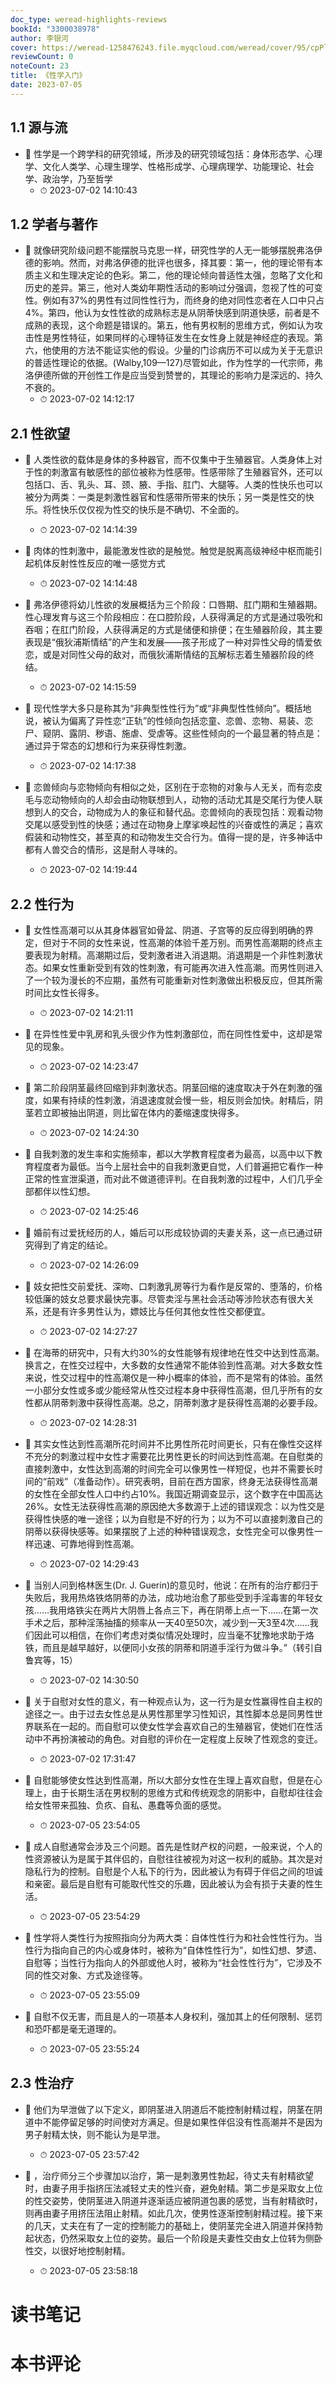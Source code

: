 ```yaml
---
doc_type: weread-highlights-reviews
bookId: "3300038978"
author: 李银河
cover: https://weread-1258476243.file.myqcloud.com/weread/cover/95/cpPlatform_8tuHnfS1eMjqfv5X3vTNaQ/t7_cpPlatform_8tuHnfS1eMjqfv5X3vTNaQ.jpg
reviewCount: 0
noteCount: 23
title: 《性学入门》
date: 2023-07-05
---
```



## 1.1 源与流


- 📌 性学是一个跨学科的研究领域，所涉及的研究领域包括：身体形态学、心理学、文化人类学、心理生理学、性格形成学、心理病理学、功能理论、社会学、政治学，乃至哲学 
    - ⏱ 2023-07-02 14:10:43 
## 1.2 学者与著作


- 📌 就像研究阶级问题不能摆脱马克思一样，研究性学的人无一能够摆脱弗洛伊德的影响。然而，对弗洛伊德的批评也很多，择其要：第一，他的理论带有本质主义和生理决定论的色彩。第二，他的理论倾向普适性太强，忽略了文化和历史的差异。第三，他对人类幼年期性活动的影响过分强调，忽视了性的可变性。例如有37%的男性有过同性性行为，而终身的绝对同性恋者在人口中只占4%。第四，他认为女性性欲的成熟标志是从阴蒂快感到阴道快感，前者是不成熟的表现，这个命题是错误的。第五，他有男权制的思维方式，例如认为攻击性是男性特征，如果同样的心理特征发生在女性身上就是神经症的表现。第六，他使用的方法不能证实他的假设。少量的门诊病历不可以成为关于无意识的普适性理论的依据。(Walby,109—127)尽管如此，作为性学的一代宗师，弗洛伊德所做的开创性工作是应当受到赞誉的，其理论的影响力是深远的、持久不衰的。 
    - ⏱ 2023-07-02 14:12:17 
## 2.1 性欲望


- 📌 人类性欲的载体是身体的多种器官，而不仅集中于生殖器官。人类身体上对于性的刺激富有敏感性的部位被称为性感带。性感带除了生殖器官外，还可以包括口、舌、乳头、耳、颈、腋、手指、肛门、大腿等。人类的性快乐也可以被分为两类：一类是刺激性器官和性感带所带来的快乐；另一类是性交的快乐。将性快乐仅仅视为性交的快乐是不确切、不全面的。 
    - ⏱ 2023-07-02 14:14:39 

- 📌 肉体的性刺激中，最能激发性欲的是触觉。触觉是脱离高级神经中枢而能引起机体反射性性反应的唯一感觉方式 
    - ⏱ 2023-07-02 14:14:48 

- 📌 弗洛伊德将幼儿性欲的发展概括为三个阶段：口唇期、肛门期和生殖器期。性心理发育与这三个阶段相应：在口腔阶段，人获得满足的方式是通过吸吮和吞咽；在肛门阶段，人获得满足的方式是储便和排便；在生殖器阶段，其主要表现是“俄狄浦斯情结”的产生和发展——孩子形成了一种对异性父母的情爱依恋，或是对同性父母的敌对，而俄狄浦斯情结的瓦解标志着生殖器阶段的终结。 
    - ⏱ 2023-07-02 14:15:59 

- 📌 现代性学大多只是称其为“非典型性性行为”或“非典型性性倾向”。概括地说，被认为偏离了异性恋“正轨”的性倾向包括恋童、恋兽、恋物、易装、恋尸、窥阴、露阴、秽语、施虐、受虐等。这些性倾向的一个最显著的特点是：通过异于常态的幻想和行为来获得性刺激。 
    - ⏱ 2023-07-02 14:17:38 

- 📌 恋兽倾向与恋物倾向有相似之处，区别在于恋物的对象与人无关，而有恋皮毛与恋动物倾向的人却会由动物联想到人，动物的活动尤其是交尾行为使人联想到人的交合，动物成为人的象征和替代品。恋兽倾向的表现包括：观看动物交尾以感受到性的快感；通过在动物身上摩挲唤起性的兴奋或性的满足；喜欢假装和动物性交，甚至真的和动物发生交合行为。值得一提的是，许多神话中都有人兽交合的情形，这是耐人寻味的。 
    - ⏱ 2023-07-02 14:19:44 
## 2.2 性行为


- 📌 女性性高潮可以从其身体器官如骨盆、阴道、子宫等的反应得到明确的界定，但对于不同的女性来说，性高潮的体验千差万别。而男性高潮期的终点主要表现为射精。高潮期过后，受刺激者进入消退期。消退期是一个非性刺激状态。如果女性重新受到有效的性刺激，有可能再次进入性高潮。而男性则进入了一个较为漫长的不应期，虽然有可能重新对性刺激做出积极反应，但其所需时间比女性长得多。 
    - ⏱ 2023-07-02 14:21:11 

- 📌 在异性性爱中乳房和乳头很少作为性刺激部位，而在同性性爱中，这却是常见的现象。 
    - ⏱ 2023-07-02 14:23:47 

- 📌 第二阶段阴茎最终回缩到非刺激状态。阴茎回缩的速度取决于外在刺激的强度，如果有持续的性刺激，消退速度就会慢一些，相反则会加快。射精后，阴茎若立即被抽出阴道，则比留在体内的萎缩速度快得多。 
    - ⏱ 2023-07-02 14:24:30 

- 📌 自我刺激的发生率和实施频率，都以大学教育程度者为最高，以高中以下教育程度者为最低。当今上层社会中的自我刺激更自觉，人们普遍把它看作一种正常的性宣泄渠道，而对此不做道德评判。在自我刺激的过程中，人们几乎全部都伴以性幻想。 
    - ⏱ 2023-07-02 14:25:46 

- 📌 婚前有过爱抚经历的人，婚后可以形成较协调的夫妻关系，这一点已通过研究得到了肯定的结论。 
    - ⏱ 2023-07-02 14:26:09 

- 📌 妓女把性交前爱抚、深吻、口刺激乳房等行为看作是反常的、堕落的，价格较低廉的妓女总要求最快完事。尽管卖淫与黑社会活动等涉险状态有很大关系，还是有许多男性认为，嫖妓比与任何其他女性性交都便宜。 
    - ⏱ 2023-07-02 14:27:27 

- 📌 在海蒂的研究中，只有大约30%的女性能够有规律地在性交中达到性高潮。换言之，在性交过程中，大多数的女性通常不能体验到性高潮。对大多数女性来说，性交过程中的性高潮仅是一种小概率的体验，而不是常有的体验。虽然一小部分女性或多或少能经常从性交过程本身中获得性高潮，但几乎所有的女性都从阴蒂刺激中获得性高潮。总之，阴蒂刺激才是获得性高潮的必要手段。 
    - ⏱ 2023-07-02 14:28:31 

- 📌 其实女性达到性高潮所花时间并不比男性所花时间更长，只有在像性交这样不充分的刺激过程中女性才需要花比男性更长的时间达到性高潮。在自慰类的直接刺激中，女性达到高潮的时间完全可以像男性一样短促，也并不需要长时间的“前戏”（准备动作）。研究表明，目前在西方国家，终身无法获得性高潮的女性在全部女性人口中约占10%。我国近期调查显示，这个数字在中国高达26%。女性无法获得性高潮的原因绝大多数源于上述的错误观念：以为性交是获得性快感的唯一途径；以为自慰是不好的行为；以为不可以直接刺激自己的阴蒂以获得快感等。如果摆脱了上述的种种错误观念，女性完全可以像男性一样迅速、可靠地得到性高潮。 
    - ⏱ 2023-07-02 14:29:43 

- 📌 当别人问到格林医生(Dr. J. Guerin)的意见时，他说：在所有的治疗都归于失败后，我用热烙铁烙阴蒂的办法，成功地治愈了那些受到手淫毒害的年轻女孩……我用烙铁尖在两片大阴唇上各点三下，再在阴蒂上点一下……在第一次手术之后，那种淫荡抽搐的频率从一天40至50次，减少到一天3至4次……我们因此可以相信，在你们考虑对类似情况处理时，应当毫不犹豫地求助于烙铁，而且是越早越好，以便同小女孩的阴蒂和阴道手淫行为做斗争。”（转引自鲁宾等，15） 
    - ⏱ 2023-07-02 14:30:50 

- 📌 关于自慰对女性的意义，有一种观点认为，这一行为是女性赢得性自主权的途径之一。由于过去女性总是从男性那里学习性知识，其性脚本总是同男性世界联系在一起的。而自慰可以使女性学会喜欢自己的生殖器官，使她们在性活动中不再扮演被动的角色。对自慰的评价在一定程度上反映了性观念的变迁。 
    - ⏱ 2023-07-02 17:31:47 

- 📌 自慰能够使女性达到性高潮，所以大部分女性在生理上喜欢自慰，但是在心理上，由于长期生活在男权制的思维方式和传统观念的阴影中，自慰却往往会给女性带来孤独、负疚、自私、愚蠢等负面的感觉。 
    - ⏱ 2023-07-05 23:54:05 

- 📌 成人自慰通常会涉及三个问题。首先是性财产权的问题，一般来说，个人的性资源被认为是属于其伴侣的，自慰往往被视为对这一权利的威胁。其次是对隐私行为的控制。自慰是个人私下的行为，因此被认为有碍于伴侣之间的坦诚和亲密。最后是自慰有可能取代性交的乐趣，因此被认为会有损于夫妻的性生活。 
    - ⏱ 2023-07-05 23:54:29 

- 📌 性学将人类性行为按照指向分为两大类：自体性性行为和社会性性行为。当性行为指向自己的内心或身体时，被称为“自体性性行为”，如性幻想、梦遗、自慰等；当性行为指向人的外部或他人时，被称为“社会性性行为”，它涉及不同的性交对象、方式及途径等。 
    - ⏱ 2023-07-05 23:55:09 

- 📌 自慰不仅无害，而且是人的一项基本人身权利，强加其上的任何限制、惩罚和恐吓都是毫无道理的。 
    - ⏱ 2023-07-05 23:55:24 
## 2.3 性治疗


- 📌 他们为早泄做了以下定义，即阴茎进入阴道后不能控制射精过程，阴茎在阴道中不能停留足够的时间使对方满足。但是如果性伴侣没有性高潮并不是因为男子射精太快，则不能认为是早泄。 
    - ⏱ 2023-07-05 23:57:42 

- 📌 ，治疗师分三个步骤加以治疗，第一是刺激男性勃起，待丈夫有射精欲望时，由妻子用手指挤压法减轻丈夫的性兴奋，避免射精。第二步是采取女上位的性交姿势，使阴茎进入阴道并逐渐适应被阴道包裹的感觉，当有射精欲时，则再由妻子用挤压法阻止射精。如此几次，使男性逐渐控制射精过程。接下来的几天，丈夫在有了一定的控制能力的基础上，使阴茎完全进入阴道并保持勃起状态，仍然采取女上位的姿势。最后一个阶段是夫妻性交由女上位转为侧卧性交，以很好地控制射精。 
    - ⏱ 2023-07-05 23:58:18 

# 读书笔记


# 本书评论
